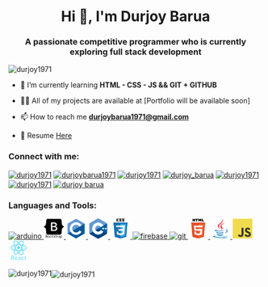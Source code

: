 <h1 align="center">Hi 👋, I'm Durjoy Barua</h1>
<h3 align="center">A passionate competitive programmer who is currently exploring full stack development</h3>

<p align="left"> <img src="https://komarev.com/ghpvc/?username=durjoy1971&label=Profile%20views&color=f5ee14&style=plastic" alt="durjoy1971" /> </p>

- 🌱 I’m currently learning **HTML - CSS - JS && GIT + GITHUB**

- 👨‍💻 All of my projects are available at [Portfolio will be available soon]

- 📫 How to reach me **durjoybarua1971@gmail.com**

- 📄 Resume [Here](https://tinyurl.com/resumes-durjoy1971)

<h3 align="left">Connect with me:</h3>
<p align="left">
<a href="https://linkedin.com/in/durjoy1971" target="blank"><img align="center" src="https://raw.githubusercontent.com/rahuldkjain/github-profile-readme-generator/master/src/images/icons/Social/linked-in-alt.svg" alt="durjoy1971" height="30" width="40" /></a>
<a href="https://fb.com/durjoybarua1971" target="blank"><img align="center" src="https://raw.githubusercontent.com/rahuldkjain/github-profile-readme-generator/master/src/images/icons/Social/facebook.svg" alt="durjoybarua1971" height="30" width="40" /></a>
<a href="https://www.codechef.com/users/durjoy1971" target="blank"><img align="center" src="https://img.icons8.com/?size=512&id=LnZMjt9rZC3d&format=png" alt="durjoy1971" height="30" width="40" /></a>
<a href="https://www.hackerrank.com/durjoy_barua" target="blank"><img align="center" src="https://img.icons8.com/?size=512&id=h5EUmNCXhSH0&format=png" alt="durjoy_barua" height="30" width="40" /></a>
<a href="https://codeforces.com/profile/durjoy1971" target="blank"><img align="center" src="https://raw.githubusercontent.com/rahuldkjain/github-profile-readme-generator/master/src/images/icons/Social/codeforces.svg" alt="durjoy1971" height="30" width="40" /></a>
<a href="https://www.leetcode.com/durjoy1971" target="blank"><img align="center" src="https://raw.githubusercontent.com/rahuldkjain/github-profile-readme-generator/master/src/images/icons/Social/leet-code.svg" alt="durjoy1971" height="30" width="40" /></a>
<a href="https://www.hackerearth.com/durjoy barua" target="blank"><img align="center" src="https://raw.githubusercontent.com/rahuldkjain/github-profile-readme-generator/master/src/images/icons/Social/hackerearth.svg" alt="durjoy barua" height="30" width="40" /></a>
</p>

<h3 align="left">Languages and Tools:</h3>
<p align="left"> <a href="https://www.arduino.cc/" target="_blank" rel="noreferrer"> <img src="https://cdn.worldvectorlogo.com/logos/arduino-1.svg" alt="arduino" width="40" height="40"/> </a> <a href="https://getbootstrap.com" target="_blank" rel="noreferrer"> <img src="https://raw.githubusercontent.com/devicons/devicon/master/icons/bootstrap/bootstrap-plain-wordmark.svg" alt="bootstrap" width="40" height="40"/> </a> <a href="https://www.cprogramming.com/" target="_blank" rel="noreferrer"> <img src="https://raw.githubusercontent.com/devicons/devicon/master/icons/c/c-original.svg" alt="c" width="40" height="40"/> </a> <a href="https://www.w3schools.com/cpp/" target="_blank" rel="noreferrer"> <img src="https://raw.githubusercontent.com/devicons/devicon/master/icons/cplusplus/cplusplus-original.svg" alt="cplusplus" width="40" height="40"/> </a> <a href="https://www.w3schools.com/css/" target="_blank" rel="noreferrer"> <img src="https://raw.githubusercontent.com/devicons/devicon/master/icons/css3/css3-original-wordmark.svg" alt="css3" width="40" height="40"/> </a>  <a href="https://firebase.google.com/" target="_blank" rel="noreferrer"> <img src="https://www.vectorlogo.zone/logos/firebase/firebase-icon.svg" alt="firebase" width="40" height="40"/> </a> <a href="https://git-scm.com/" target="_blank" rel="noreferrer"> <img src="https://www.vectorlogo.zone/logos/git-scm/git-scm-icon.svg" alt="git" width="40" height="40"/> </a> <a href="https://www.w3.org/html/" target="_blank" rel="noreferrer"> <img src="https://raw.githubusercontent.com/devicons/devicon/master/icons/html5/html5-original-wordmark.svg" alt="html5" width="40" height="40"/> </a> <a href="https://www.java.com" target="_blank" rel="noreferrer"> <img src="https://raw.githubusercontent.com/devicons/devicon/master/icons/java/java-original.svg" alt="java" width="40" height="40"/> </a> <a href="https://developer.mozilla.org/en-US/docs/Web/JavaScript" target="_blank" rel="noreferrer"> <img src="https://raw.githubusercontent.com/devicons/devicon/master/icons/javascript/javascript-original.svg" alt="javascript" width="40" height="40"/> </a> <a href="https://reactjs.org/" target="_blank" rel="noreferrer"> <img src="https://raw.githubusercontent.com/devicons/devicon/master/icons/react/react-original-wordmark.svg" alt="react" width="40" height="40"/> </a> </p>

<p><img align="left" src="https://github-readme-stats.vercel.app/api/top-langs?username=durjoy1971&show_icons=true&locale=en&layout=compact" alt="durjoy1971" /></p>


<p><img align="center" src="https://github-readme-streak-stats.herokuapp.com/?user=durjoy1971&" alt="durjoy1971" /></p>
